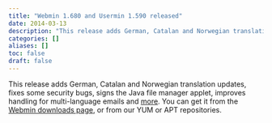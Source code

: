 ```yaml
---
title: "Webmin 1.680 and Usermin 1.590 released"
date: 2014-03-13
description: "This release adds German, Catalan and Norwegian translation updates, fixes some security bugs,..."
categories: []
aliases: []
toc: false
draft: false
---
```

This release adds German, Catalan and Norwegian translation updates, fixes some security bugs, signs the Java file manager applet, improves handling for multi-language emails and [more][1]. You can get it from the [Webmin downloads page][2], or from our YUM or APT repositories.<br />

  [1]: changes.html
  [2]: download.html
